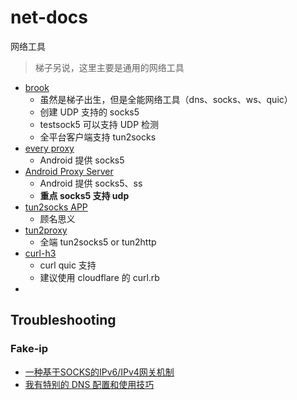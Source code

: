 # net-docs
网络工具

> 梯子另说，这里主要是通用的网络工具

- [brook](https://github.com/txthinking/brook)
  - 虽然是梯子出生，但是全能网络工具（dns、socks、ws、quic）
  - 创建 UDP 支持的 socks5
  - testsock5 可以支持 UDP 检测
  - 全平台客户端支持 tun2socks
- [every proxy](https://play.google.com/store/apps/details?id=com.gorillasoftware.everyproxy&hl=en_US)
  - Android 提供 socks5
- [Android Proxy Server](https://play.google.com/store/apps/details?id=cn.adonet.proxyevery&hl=en_US)
  - Android 提供 socks5、ss
  - **重点 socks5 支持 udp**
- [tun2socks APP](https://play.google.com/store/apps/details?id=com.elseplus.tun2socks&hl=en_US)
  - 顾名思义
- [tun2proxy](https://github.com/tun2proxy/tun2proxy)
  - 全端 tun2socks5 or tun2http
- [curl-h3](https://gist.github.com/sinwoobang/c83af540a2df8b149a59007e5f5814ec)
  - curl quic 支持
  - 建议使用 cloudflare 的 curl.rb
- 

## Troubleshooting

### Fake-ip
- [一种基于SOCKS的IPv6/IPv4网关机制](https://rfc2cn.com/rfc3089.html)
- [我有特别的 DNS 配置和使用技巧](https://blog.skk.moe/post/i-have-my-unique-dns-setup/)
